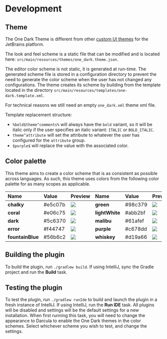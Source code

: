 # Development

## Theme

The One Dark Theme is different from other [custom UI themes](https://blog.jetbrains.com/idea/2019/03/brighten-up-your-day-add-color-to-intellij-idea) for the JetBrains platform.

The look and feel scheme is a static file that can be modified and is located here: `src/main/resources/themes/one_dark.theme.json`.

The editor color scheme is not static, it is generated at run-time.
The generated scheme file is stored in a configuration directory to prevent the need to generate the color scheme when the user has not changed any configurations.
The theme creates its scheme by building from the template located in the directory `src/main/resources/templates/one-dark.template.xml`.

For technical reasons we still need an empty `one_dark.xml` theme xml file.

Template replacement structure:

- `%bold$theme^comments%` will always have the `bold` variant, so it will be italic only if the user specifies an italic variant: `ITALIC` or `BOLD_ITALIC`.
- `theme^attribute` will set the attribute to whatever the user has configured for the `attribute` group.
- `$purple$` will replace the value with the associated color.

## Color palette

This theme aims to create a color scheme that is as consistent as possible across languages. 
As such, this theme uses colors from the following color palette for as many scopes as applicable.

| Name | Value | Preview | Name | Value | Preview |
| :--- | :--- | :--- | :--- | :--- | :--- |
| **chalky** | \#e5c07b | ![](https://raw.githubusercontent.com/one-dark/jetbrains-one-dark-theme/master/docs/colors/chalky.jpg) | **green** | \#98c379 | ![](https://raw.githubusercontent.com/one-dark/jetbrains-one-dark-theme/master/docs/colors/green.jpg) |
| **coral** | \#e06c75 | ![](https://raw.githubusercontent.com/one-dark/jetbrains-one-dark-theme/master/docs/colors/coral.jpg) | **lightWhite** | \#abb2bf | ![](https://raw.githubusercontent.com/one-dark/jetbrains-one-dark-theme/master/docs/colors/light-white.jpg) |
| **dark** | \#5c6370 | ![](https://raw.githubusercontent.com/one-dark/jetbrains-one-dark-theme/master/docs/colors/dark.jpg) | **malibu** | \#61afef | ![](https://raw.githubusercontent.com/one-dark/jetbrains-one-dark-theme/master/docs/colors/malibu.jpg) |
| **error** | \#f44747 | ![](https://raw.githubusercontent.com/one-dark/jetbrains-one-dark-theme/master/docs/colors/error.jpg) | **purple** | \#c678dd | ![](https://raw.githubusercontent.com/one-dark/jetbrains-one-dark-theme/master/docs/colors/purple.jpg) |
| **fountainBlue** | \#56b6c2 | ![](https://raw.githubusercontent.com/one-dark/jetbrains-one-dark-theme/master/docs/colors/fountain-blue.jpg) | **whiskey** | \#d19a66 | ![](https://raw.githubusercontent.com/one-dark/jetbrains-one-dark-theme/master/docs/colors/whiskey.jpg) |

## Building the plugin

To build the plugin, run `./gradlew build`. 
If using IntelliJ, sync the Gradle project and run the **Build** task.

## Testing the plugin

To test the plugin, run `./gradlew runIde` to build and launch the plugin in a fresh instance of IntelliJ. 
If using IntelliJ, run the **Run IDE** task. 
All plugins will be disabled and settings will be the default settings for a new installation. 
When first running this task, you will need to change the appearance to Darcula to enable the One Dark themes in the color schemes. 
Select whichever scheme you wish to test, and change the settings.

